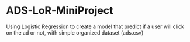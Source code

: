 # ADS-LoR-MiniProject
Using Logistic Regression to create a model that predict if a user will click on the ad or not, with simple organized dataset (ads.csv)
